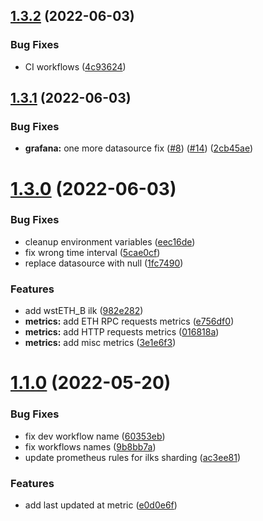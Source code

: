 ## [1.3.2](https://github.com/lidofinance/maker-risks-bot/compare/1.3.1...1.3.2) (2022-06-03)


### Bug Fixes

* CI workflows ([4c93624](https://github.com/lidofinance/maker-risks-bot/commit/4c93624cbe141929d2d8220cd8aff69bbb0a266d))



## [1.3.1](https://github.com/lidofinance/maker-risks-bot/compare/1.3.0...1.3.1) (2022-06-03)


### Bug Fixes

* **grafana:** one more datasource fix ([#8](https://github.com/lidofinance/maker-risks-bot/issues/8)) ([#14](https://github.com/lidofinance/maker-risks-bot/issues/14)) ([2cb45ae](https://github.com/lidofinance/maker-risks-bot/commit/2cb45ae9d9ff55244ebbf8dd6586d93e98b858db))



# [1.3.0](https://github.com/lidofinance/maker-risks-bot/compare/1.2.1...1.3.0) (2022-06-03)


### Bug Fixes

* cleanup environment variables ([eec16de](https://github.com/lidofinance/maker-risks-bot/commit/eec16def08718b161537f717f72a3883caa5dacd))
* fix wrong time interval ([5cae0cf](https://github.com/lidofinance/maker-risks-bot/commit/5cae0cf20b8e718bea0ce9132546b478bba5cb6c))
* replace datasource with null ([1fc7490](https://github.com/lidofinance/maker-risks-bot/commit/1fc7490d2f14252f5edcd77335db6f087549945d))


### Features

* add wstETH_B ilk ([982e282](https://github.com/lidofinance/maker-risks-bot/commit/982e28241d48fb8cc72d6db8c3b490968f247155))
* **metrics:** add ETH RPC requests metrics ([e756df0](https://github.com/lidofinance/maker-risks-bot/commit/e756df01824f8f42fd02b42a23750370d131da3d))
* **metrics:** add HTTP requests metrics ([016818a](https://github.com/lidofinance/maker-risks-bot/commit/016818ac80a51d3b131df5bb4938ab1cc730c657))
* **metrics:** add misc metrics ([3e1e6f3](https://github.com/lidofinance/maker-risks-bot/commit/3e1e6f36fadfd36fa1f429dcd2d1d5ebc9685112))



# [1.1.0](https://github.com/lidofinance/maker-risks-bot/compare/e0d0e6fd3ff44802fb629e97eed4be549e46a0cb...1.1.0) (2022-05-20)


### Bug Fixes

* fix dev workflow name ([60353eb](https://github.com/lidofinance/maker-risks-bot/commit/60353eb669db0aee4905a63e68947628dc4cf8fe))
* fix workflows names ([9b8bb7a](https://github.com/lidofinance/maker-risks-bot/commit/9b8bb7a04d93f9c750a8b23ffcbc4928d31deda8))
* update prometheus rules for ilks sharding ([ac3ee81](https://github.com/lidofinance/maker-risks-bot/commit/ac3ee813fff80f2febf630bf40af904224c73314))


### Features

* add last updated at metric ([e0d0e6f](https://github.com/lidofinance/maker-risks-bot/commit/e0d0e6fd3ff44802fb629e97eed4be549e46a0cb))



